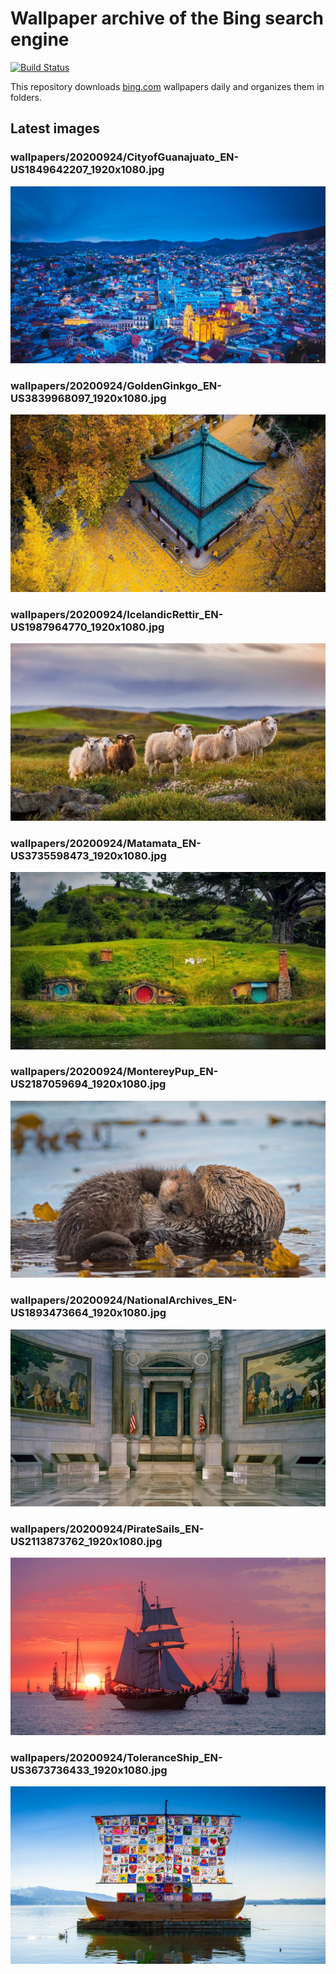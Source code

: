 # Wallpaper archive of the Bing search engine

[![Build Status](https://travis-ci.org/kijart/bing-daily-images-dl.svg?branch=wallpapers)](https://travis-ci.org/kijart/bing-daily-images-dl)

This repository downloads [bing.com](https://www.bing.com) wallpapers daily and organizes them in folders.

## Latest images

<!-- Wallpapers -->

### wallpapers/20200924/CityofGuanajuato_EN-US1849642207_1920x1080.jpg

![wallpapers/20200924/CityofGuanajuato_EN-US1849642207_1920x1080.jpg](wallpapers/20200924/CityofGuanajuato_EN-US1849642207_1920x1080.jpg)

### wallpapers/20200924/GoldenGinkgo_EN-US3839968097_1920x1080.jpg

![wallpapers/20200924/GoldenGinkgo_EN-US3839968097_1920x1080.jpg](wallpapers/20200924/GoldenGinkgo_EN-US3839968097_1920x1080.jpg)

### wallpapers/20200924/IcelandicRettir_EN-US1987964770_1920x1080.jpg

![wallpapers/20200924/IcelandicRettir_EN-US1987964770_1920x1080.jpg](wallpapers/20200924/IcelandicRettir_EN-US1987964770_1920x1080.jpg)

### wallpapers/20200924/Matamata_EN-US3735598473_1920x1080.jpg

![wallpapers/20200924/Matamata_EN-US3735598473_1920x1080.jpg](wallpapers/20200924/Matamata_EN-US3735598473_1920x1080.jpg)

### wallpapers/20200924/MontereyPup_EN-US2187059694_1920x1080.jpg

![wallpapers/20200924/MontereyPup_EN-US2187059694_1920x1080.jpg](wallpapers/20200924/MontereyPup_EN-US2187059694_1920x1080.jpg)

### wallpapers/20200924/NationalArchives_EN-US1893473664_1920x1080.jpg

![wallpapers/20200924/NationalArchives_EN-US1893473664_1920x1080.jpg](wallpapers/20200924/NationalArchives_EN-US1893473664_1920x1080.jpg)

### wallpapers/20200924/PirateSails_EN-US2113873762_1920x1080.jpg

![wallpapers/20200924/PirateSails_EN-US2113873762_1920x1080.jpg](wallpapers/20200924/PirateSails_EN-US2113873762_1920x1080.jpg)

### wallpapers/20200924/ToleranceShip_EN-US3673736433_1920x1080.jpg

![wallpapers/20200924/ToleranceShip_EN-US3673736433_1920x1080.jpg](wallpapers/20200924/ToleranceShip_EN-US3673736433_1920x1080.jpg)

